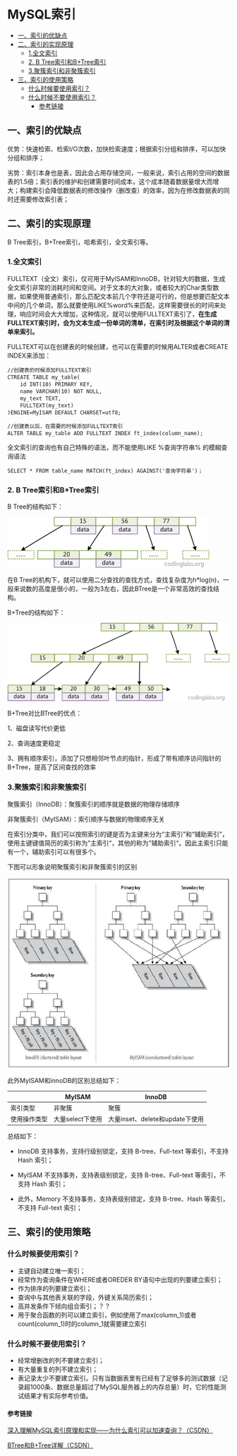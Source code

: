 # MySQL索引

* [一、索引的优缺点](#%E4%B8%80%E7%B4%A2%E5%BC%95%E7%9A%84%E4%BC%98%E7%BC%BA%E7%82%B9)
* [二、索引的实现原理](#%E4%BA%8C%E7%B4%A2%E5%BC%95%E7%9A%84%E5%AE%9E%E7%8E%B0%E5%8E%9F%E7%90%86)
  * [1\.全文索引](#1%E5%85%A8%E6%96%87%E7%B4%A2%E5%BC%95)
  * [2\. B Tree索引和B\+Tree索引](#2-b-tree%E7%B4%A2%E5%BC%95%E5%92%8Cbtree%E7%B4%A2%E5%BC%95)
  * [3\.聚簇索引和非聚簇索引](#3%E8%81%9A%E7%B0%87%E7%B4%A2%E5%BC%95%E5%92%8C%E9%9D%9E%E8%81%9A%E7%B0%87%E7%B4%A2%E5%BC%95)
* [三、索引的使用策略](#%E4%B8%89%E7%B4%A2%E5%BC%95%E7%9A%84%E4%BD%BF%E7%94%A8%E7%AD%96%E7%95%A5)
  * [什么时候要使用索引？](#%E4%BB%80%E4%B9%88%E6%97%B6%E5%80%99%E8%A6%81%E4%BD%BF%E7%94%A8%E7%B4%A2%E5%BC%95)
  * [什么时候不要使用索引？](#%E4%BB%80%E4%B9%88%E6%97%B6%E5%80%99%E4%B8%8D%E8%A6%81%E4%BD%BF%E7%94%A8%E7%B4%A2%E5%BC%95)
    * [参考链接](#%E5%8F%82%E8%80%83%E9%93%BE%E6%8E%A5)

## 一、索引的优缺点

优势：快速检索、检索I/O次数，加快检索速度；根据索引分组和排序，可以加快分组和排序；

劣势：索引本身也是表，因此会占用存储空间，一般来说，索引占用的空间的数据表的1.5倍；索引表的维护和创建需要时间成本，这个成本随着数据量增大而增大；构建索引会降低数据表的修改操作（删改查）的效率，因为在修改数据表的同时还需要修改索引表；



## 二、索引的实现原理

B Tree索引，B+Tree索引，哈希索引，全文索引等。

### 1.全文索引

FULLTEXT（全文）索引，仅可用于MyISAM和InnoDB，针对较大的数据，生成全文索引非常的消耗时间和空间。对于文本的大对象，或者较大的Char类型数据，如果使用普通索引，那么匹配文本前几个字符还是可行的，但是想要匹配文本中间的几个单词，那么就要使用LIKE%word%来匹配，这样需要很长的时间来处理，响应时间会大大增加，这种情况，就可以使用FULLTEXT索引了，**在生成FULLTEXT索引时，会为文本生成一份单词的清单，在索引时及根据这个单词的清单来索引。**

FULLTEXT可以在创建表的时候创建，也可以在需要的时候用ALTER或者CREATE INDEX来添加：

```mysql
//创建表的时候添加FULLTEXT索引
CTREATE TABLE my_table(
    id INT(10) PRIMARY KEY,
    name VARCHAR(10) NOT NULL,
    my_text TEXT,
    FULLTEXT(my_text)
)ENGINE=MyISAM DEFAULT CHARSET=utf8;
```

```mysql
//创建表以后，在需要的时候添加FULLTEXT索引
ALTER TABLE my_table ADD FULLTEXT INDEX ft_index(column_name);
```

全文索引的查询也有自己特殊的语法，而不能使用LIKE %查询字符串% 的模糊查询语法

```mysql
SELECT * FROM table_name MATCH(ft_index) AGAINST('查询字符串')；
```



### 2. B Tree索引和B+Tree索引

B Tree的结构如下：

![](pic/1.jpg)

在B Tree的机构下，就可以使用二分查找的查找方式，查找复杂度为h*log(n)，一般来说数的高度是很小的，一般为3左右，因此BTree是一个非常高效的查找结构。



B+Tree的结构如下：



![](pic/3.jpg)



B+Tree对比BTree的优点：

1、磁盘读写代价更低

2、查询速度更稳定

3、拥有顺序索引，添加了只想相邻叶节点的指针，形成了带有顺序访问指针的B+Tree，提高了区间查找的效率



### 3.聚簇索引和非聚簇索引

聚簇索引（InnoDB）：聚簇索引的顺序就是数据的物理存储顺序

非聚簇索引（MyISAM）：索引顺序与数据的物理顺序无关

在索引分类中，我们可以按照索引的键是否为主键来分为“主索引”和“辅助索引”，使用主键键值简历的索引称为”主索引“，其他的称为”辅助索引“。因此主索引只能有一个，辅助索引可以有很多个。

下图可以形象说明聚簇索引和非聚簇索引的区别

![](pic/4.jpg)



此外MyISAM和innoDB的区别总结如下：

|        | MyISAM      | InnoDB                   |
| ------ | ----------- | ------------------------ |
| 索引类型   | 非聚簇         | 聚簇                       |
| 使用操作类型 | 大量select下使用 | 大量inset、delete和update下使用 |

总结如下：

- InnoDB 支持事务，支持行级别锁定，支持 B-tree、Full-text 等索引，不支持 Hash 索引；

- MyISAM 不支持事务，支持表级别锁定，支持 B-tree、Full-text 等索引，不支持 Hash 索引；
- 此外，Memory 不支持事务，支持表级别锁定，支持 B-tree、Hash 等索引，不支持 Full-text 索引； 



## 三、索引的使用策略

### 什么时候要使用索引？

- 主键自动建立唯一索引；
- 经常作为查询条件在WHERE或者OREDER BY语句中出现的列要建立索引；
- 作为排序的列要建立索引；
- 查询中与其他表关联的字段，外键关系简历索引；
- 高并发条件下倾向组合索引；？？
- 用于聚合函数的列可以建立索引，例如使用了max(column_1)或者count(column_1)时的column_1就需要建立索引



### 什么时候不要使用索引？

- 经常增删改的列不要建立索引；
- 有大量重复的列不建立索引；
- 表记录太少不要建立索引。只有当数据表里有已经有了足够多的测试数据（记录超1000条、数据总量超过了MySQL服务器上的内存总量）时，它的性能测试结果才有实际参考价值。






#### 参考链接

[深入理解MySQL索引原理和实现——为什么索引可以加速查询？（CSDN）](https://blog.csdn.net/tongdanping/article/details/79878302)

[BTree和B+Tree详解（CSDN）](https://blog.csdn.net/endlu/article/details/51720299)

